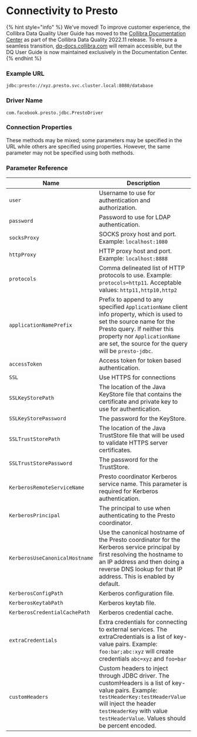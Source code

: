 # Connectivity to Presto

{% hint style="info" %}
We've moved! To improve customer experience, the Collibra Data Quality User Guide has moved to the [Collibra Documentation Center](https://productresources.collibra.com/docs/collibra/latest/Content/DataQuality/DBConnection/Connectivity%20to%20Presto.htm) as part of the Collibra Data Quality 2022.11 release. To ensure a seamless transition, [dq-docs.collibra.com](http://dq-docs.collibra.com/) will remain accessible, but the DQ User Guide is now maintained exclusively in the Documentation Center.
{% endhint %}

### Example URL

```
jdbc:presto://xyz.presto.svc.cluster.local:8080/database
```

### Driver Name

```
com.facebook.presto.jdbc.PrestoDriver
```

### Connection Properties

These methods may be mixed; some parameters may be specified in the URL while others are specified using properties. However, the same parameter may not be specified using both methods.

### Parameter Reference <a href="#parameter-reference" id="parameter-reference"></a>

| Name                           | Description                                                                                                                                                                                                                                   |
| ------------------------------ | --------------------------------------------------------------------------------------------------------------------------------------------------------------------------------------------------------------------------------------------- |
| `user`                         | Username to use for authentication and authorization.                                                                                                                                                                                         |
| `password`                     | Password to use for LDAP authentication.                                                                                                                                                                                                      |
| `socksProxy`                   | SOCKS proxy host and port. Example: `localhost:1080`                                                                                                                                                                                          |
| `httpProxy`                    | HTTP proxy host and port. Example: `localhost:8888`                                                                                                                                                                                           |
| `protocols`                    | Comma delineated list of HTTP protocols to use. Example: `protocols=http11`. Acceptable values: `http11,http10,http2`                                                                                                                         |
| `applicationNamePrefix`        | Prefix to append to any specified `ApplicationName` client info property, which is used to set the source name for the Presto query. If neither this property nor `ApplicationName` are set, the source for the query will be `presto-jdbc`.  |
| `accessToken`                  | Access token for token based authentication.                                                                                                                                                                                                  |
| `SSL`                          | Use HTTPS for connections                                                                                                                                                                                                                     |
| `SSLKeyStorePath`              | The location of the Java KeyStore file that contains the certificate and private key to use for authentication.                                                                                                                               |
| `SSLKeyStorePassword`          | The password for the KeyStore.                                                                                                                                                                                                                |
| `SSLTrustStorePath`            | The location of the Java TrustStore file that will be used to validate HTTPS server certificates.                                                                                                                                             |
| `SSLTrustStorePassword`        | The password for the TrustStore.                                                                                                                                                                                                              |
| `KerberosRemoteServiceName`    | Presto coordinator Kerberos service name. This parameter is required for Kerberos authentication.                                                                                                                                             |
| `KerberosPrincipal`            | The principal to use when authenticating to the Presto coordinator.                                                                                                                                                                           |
| `KerberosUseCanonicalHostname` | Use the canonical hostname of the Presto coordinator for the Kerberos service principal by first resolving the hostname to an IP address and then doing a reverse DNS lookup for that IP address. This is enabled by default.                 |
| `KerberosConfigPath`           | Kerberos configuration file.                                                                                                                                                                                                                  |
| `KerberosKeytabPath`           | Kerberos keytab file.                                                                                                                                                                                                                         |
| `KerberosCredentialCachePath`  | Kerberos credential cache.                                                                                                                                                                                                                    |
| `extraCredentials`             | Extra credentials for connecting to external services. The extraCredentials is a list of key-value pairs. Example: `foo:bar;abc:xyz` will create credentials `abc=xyz` and `foo=bar`                                                          |
| `customHeaders`                | Custom headers to inject through JDBC driver. The customHeaders is a list of key-value pairs. Example: `testHeaderKey:testHeaderValue` will inject the header `testHeaderKey` with value `testHeaderValue`. Values should be percent encoded. |
